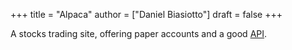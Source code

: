 +++
title = "Alpaca"
author = ["Daniel Biasiotto"]
draft = false
+++

A stocks trading site, offering paper accounts and a good [API](https://alpaca.markets/docs/api-documentation/).
